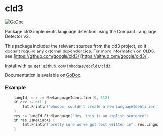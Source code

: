 # cld3

[![GoDoc](https://godoc.org/github.com/jmhodges/gocld3/cld3?status.svg)](https://godoc.org/github.com/jmhodges/gocld3)

Package cld3 implements language detection using the Compact Language Detector v3.

This package includes the relevant sources from the cld3 project, so it doesn't
require any external dependencies. For more information on CLD3, see [https://github.com/google/cld3/](https://github.com/google/cld3/).

Install with `go get github.com/jmhodges/gocld3/cld3`.

Documentation is available on [GoDoc](https://godoc.org/github.com/jmhodges/gocld3/cld3).

### Example

```go
	langId, err := NewLanguageIdentifier(0, 512)
	if err != nil {
		fmt.Println("whoops, couldn't create a new LanguageIdentifier:", err)
	}
	res := langId.FindLanguage("Hey, this is an english sentence")
	if res.IsReliable {
		fmt.Println("pretty sure we've got text written in", res.Language)
	}
  ```
